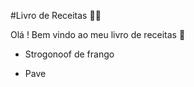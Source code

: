#Livro de Receitas :man_cook:

Olá ! Bem vindo ao meu livro de receitas :wave: 

* Strogonoof  de frango

* Pave

